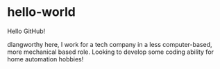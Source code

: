 # hello-world
Hello GitHub!

dlangworthy here, I work for a tech company in a less computer-based, more mechanical based role.
Looking to develop some coding ability for home automation hobbies!
